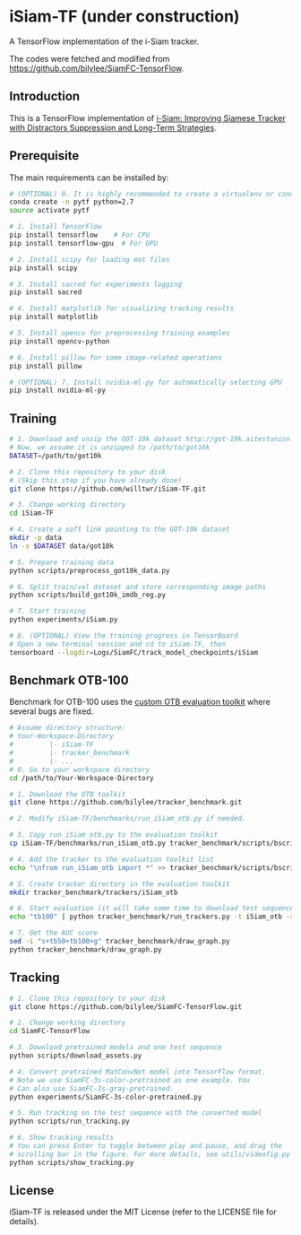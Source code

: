 # iSiam-TF (under construction)
A TensorFlow implementation of the i-Siam tracker.

The codes were fetched and modified from https://github.com/bilylee/SiamFC-TensorFlow.

## Introduction

This is a TensorFlow implementation of [i-Siam: Improving Siamese Tracker with Distractors Suppression and Long-Term Strategies](na). 

## Prerequisite
The main requirements can be installed by:
```bash
# (OPTIONAL) 0. It is highly recommended to create a virtualenv or conda environment
conda create -n pytf python=2.7
source activate pytf

# 1. Install TensorFlow
pip install tensorflow    # For CPU
pip install tensorflow-gpu  # For GPU

# 2. Install scipy for loading mat files
pip install scipy

# 3. Install sacred for experiments logging
pip install sacred

# 4. Install matplotlib for visualizing tracking results
pip install matplotlib

# 5. Install opencv for preprocessing training examples
pip install opencv-python

# 6. Install pillow for some image-related operations
pip install pillow

# (OPTIONAL) 7. Install nvidia-ml-py for automatically selecting GPU
pip install nvidia-ml-py
```

## Training
```bash
# 1. Download and unzip the GOT-10k dataset http://got-10k.aitestunion.com/
# Now, we assume it is unzipped to /path/to/got10k
DATASET=/path/to/got10k

# 2. Clone this repository to your disk 
# (Skip this step if you have already done)
git clone https://github.com/willtwr/iSiam-TF.git

# 3. Change working directory
cd iSiam-TF

# 4. Create a soft link pointing to the GOT-10k dataset
mkdir -p data
ln -s $DATASET data/got10k

# 5. Prepare training data
python scripts/preprocess_got10k_data.py

# 6. Split train/val dataset and store corresponding image paths
python scripts/build_got10k_imdb_reg.py

# 7. Start training
python experiments/iSiam.py

# 8. (OPTIONAL) View the training progress in TensorBoard
# Open a new terminal session and cd to iSiam-TF, then
tensorboard --logdir=Logs/SiamFC/track_model_checkpoints/iSiam
```

## Benchmark OTB-100
Benchmark for OTB-100 uses the [custom OTB evaluation toolkit](https://github.com/bilylee/tracker_benchmark) where several bugs are fixed. 

```bash
# Assume directory structure:
# Your-Workspace-Directory
#         |- iSiam-TF
#         |- tracker_benchmark
#         |- ...
# 0. Go to your workspace directory
cd /path/to/Your-Workspace-Directory

# 1. Download the OTB toolkit
git clone https://github.com/bilylee/tracker_benchmark.git

# 2. Modify iSiam-TF/benchmarks/run_iSiam_otb.py if needed. 

# 3. Copy run_iSiam_otb.py to the evaluation toolkit
cp iSiam-TF/benchmarks/run_iSiam_otb.py tracker_benchmark/scripts/bscripts

# 4. Add the tracker to the evaluation toolkit list
echo "\nfrom run_iSiam_otb import *" >> tracker_benchmark/scripts/bscripts/__init__.py

# 5. Create tracker directory in the evaluation toolkit
mkdir tracker_benchmark/trackers/iSiam_otb

# 6. Start evaluation (it will take some time to download test sequences).
echo "tb100" | python tracker_benchmark/run_trackers.py -t iSiam_otb -s tb100 -e OPE

# 7. Get the AUC score
sed -i "s+tb50+tb100+g" tracker_benchmark/draw_graph.py
python tracker_benchmark/draw_graph.py
```

## Tracking
```bash
# 1. Clone this repository to your disk
git clone https://github.com/bilylee/SiamFC-TensorFlow.git

# 2. Change working directory
cd SiamFC-TensorFlow

# 3. Download pretrained models and one test sequence 
python scripts/download_assets.py

# 4. Convert pretrained MatConvNet model into TensorFlow format.
# Note we use SiamFC-3s-color-pretrained as one example. You
# Can also use SiamFC-3s-gray-pretrained. 
python experiments/SiamFC-3s-color-pretrained.py

# 5. Run tracking on the test sequence with the converted model
python scripts/run_tracking.py

# 6. Show tracking results
# You can press Enter to toggle between play and pause, and drag the 
# scrolling bar in the figure. For more details, see utils/videofig.py
python scripts/show_tracking.py
```

## License
iSiam-TF is released under the MIT License (refer to the LICENSE file for details).
